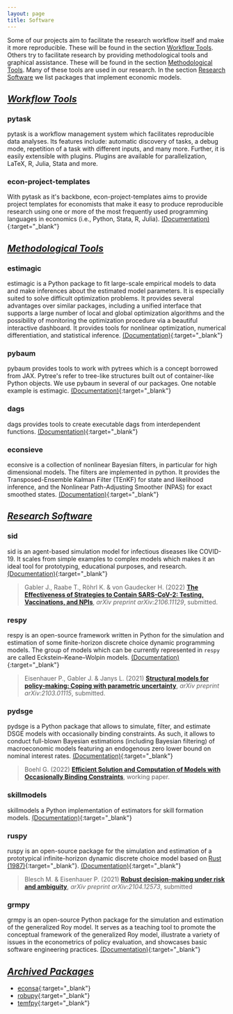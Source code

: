 ```yaml
---
layout: page
title: Software
---
```


Some of our projects aim to facilitate the research workflow itself and make it more
reproducible. These will be found in the section [Workflow Tools](#workflow-tools).
Others try to facilitate research by providing methodological tools and graphical
assistance. These will be found in the section
[Methodological Tools](#methodological-tools). Many of these tools are used in our
research. In the section [Research Software](#research-software) we list packages that
implement economic models.

## <ins>*Workflow Tools*</ins>

### pytask
pytask is a workflow management system which facilitates reproducible data analyses. Its
features include: automatic discovery of tasks, a debug mode, repetition of a task with
different inputs, and many more.  Further, it is easily extensible with plugins. Plugins
are available for parallelization, LaTeX, R, Julia, Stata and more.

### econ-project-templates
With pytask as it's backbone, econ-project-templates aims to provide project templates
for economists that make it easy to produce reproducible research using one or more of
the most frequently used programming languages in economics (i.e., Python, Stata, R,
Julia).
[(Documentation)](https://econ-project-templates.readthedocs.io){:target="_blank"}

## <ins>*Methodological Tools*</ins>

### estimagic
estimagic is a Python package to fit large-scale empirical models to data and make
inferences about the estimated model parameters. It is especially suited to solve
difficult optimization problems. It provides several advantages over similar packages,
including a unified interface that supports a large number of local and global
optimization algorithms and the possibility of monitoring the optimization procedure via
a beautiful interactive dashboard. It provides tools for nonlinear optimization,
numerical differentiation, and statistical inference.
[(Documentation)](https://estimagic.readthedocs.io){:target="_blank"}

### pybaum
pybaum provides tools to work with pytrees which is a concept borrowed from JAX.
Pytree's refer to tree-like structures built out of container-like Python objects. We
use pybaum in several of our packages. One notable example is estimagic.
[(Documentation)](https://pybaum.readthedocs.io){:target="_blank"}

### dags
dags provides tools to create executable dags from interdependent functions.
[(Documentation)](https://dags.readthedocs.io){:target="_blank"}


### econsieve
econsive is a collection of nonlinear Bayesian filters, in particular for high
dimensional models. The filters are implemented in python. It provides the
Transposed-Ensemble Kalman Filter (TEnKF) for state and likelihood inference, and the
Nonlinear Path-Adjusting Smoother (NPAS) for exact smoothed states.
[(Documentation)](https://econsieve.readthedocs.io){:target="_blank"}


<!-- New section starting here -->


## <ins>*Research Software*</ins>

### sid
sid is an agent-based simulation model for infectious diseases like COVID-19. It scales
from simple examples to complex models which makes it an ideal tool for prototyping,
educational purposes, and research.
[(Documentation)](https://sid-dev.readthedocs.io/en/latest/){:target="_blank"}
> Gabler J., Raabe T., Röhrl K. & von Gaudecker H. (2022) [**The Effectiveness of Strategies to Contain SARS-CoV-2: Testing, Vaccinations, and NPIs**](https://arxiv.org/abs/2106.11129),  *arXiv preprint arXiv:2106.11129*, submitted.

### respy
respy is an open-source framework written in Python for the simulation and
estimation of some finite-horizon discrete choice dynamic programming models. The group
of models which can be currently represented in `respy` are called Eckstein–Keane–Wolpin
models. [(Documentation)](https://respy.readthedocs.io){:target="_blank"}
> Eisenhauer P., Gabler J. & Janys L. (2021) [**Structural models for policy-making: Coping with parametric uncertainty**](https://arxiv.org/abs/2103.01115), *arXiv preprint 	arXiv:2103.01115*, submitted.

### pydsge
pydsge is a Python package that allows to simulate, filter, and estimate DSGE models
with occasionally binding constraints. As such, it allows to conduct full-blown Bayesian
estimations (including Bayesian filtering) of macroeconomic models featuring an
endogenous zero lower bound on nominal interest rates.
[(Documentation)](https://pydsge.readthedocs.io){:target="_blank"}
> Boehl G. (2022) [**Efficient Solution and Computation of Models with Occasionally Binding Constraints**](https://gregorboehl.com/live/obc_boehl.pdf), working paper.


### skillmodels
skillmodels a Python implementation of estimators for skill formation models. 
[(Documentation)](https://skillmodels.readthedocs.io){:target="_blank"}


### ruspy
ruspy is an open-source package for the simulation and estimation of a prototypical
infinite-horizon dynamic discrete choice model based on [Rust
(1987)](https://doi.org/10.2307/1911259){:target="_blank"}.
[(Documentation)](https://ruspy.readthedocs.io){:target="_blank"}
> Blesch M. & Eisenhauer P. (2021) [**Robust decision-making under risk and ambiguity**](https://arxiv.org/abs/2104.12573), *arXiv preprint arXiv:2104.12573*, submitted 


### grmpy
grmpy is an open-source Python package for the simulation and estimation of the
generalized Roy model. It serves as a teaching tool to promote the conceptual framework
of the generalized Roy model, illustrate a variety of issues in the econometrics of
policy evaluation, and showcases basic software engineering practices.
[(Documentation)](https://grmpy.readthedocs.io){:target="_blank"}


<!-- New section starting here -->


## <ins>*Archived Packages*</ins>

- [econsa](https://econsa.readthedocs.io){:target="_blank"}
- [robupy](https://robupy.readthedocs.io){:target="_blank"}
- [temfpy](https://temfpy.readthedocs.io){:target="_blank"}
